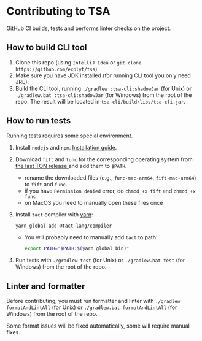 # Contributing to TSA

GitHub CI builds, tests and performs linter checks on the project.

## How to build CLI tool

1. Clone this repo (using `IntelliJ Idea` or `git clone https://github.com/explyt/tsa`).
2. Make sure you have JDK installed (for running CLI tool you only need JRE).
3. Build the CLI tool, running `./gradlew :tsa-cli:shadowJar` (for Unix) or `./gradlew.bat :tsa-cli:shadowJar` (for Windows) from the root of the repo.
The result will be located in `tsa-cli/build/libs/tsa-cli.jar`.

## How to run tests

Running tests requires some special environment.

1. Install `nodejs` and `npm`. [Installation guide](https://docs.npmjs.com/downloading-and-installing-node-js-and-npm).
2. Download `fift` and `func` for the corresponding operating system from [the last TON release ](https://github.com/ton-blockchain/ton/releases/) and add them to `$PATH`.
    - rename the downloaded files (e.g., `func-mac-arm64`, `fift-mac-arm64`)  to `fift` and `func`.
    - if you have `Permission denied` error, do `chmod +x fift` and `chmod +x func`
    - on MacOS you need to manually open these files once
3. Install `tact` compiler with [yarn](https://classic.yarnpkg.com/lang/en/docs/install):
   ```bash
   yarn global add @tact-lang/compiler
   ```
   - You will probably need to manually add `tact` to path:
       ```bash
       export PATH="$PATH:$(yarn global bin)"
       ```

4. Run tests with `./gradlew test` (for Unix) or `./gradlew.bat test` (for Windows) from the root of the repo.

## Linter and formatter

Before contributing, you must run formatter and linter with `./gradlew formatAndLintAll` (for Unix) or `./gradlew.bat formatAndLintAll` (for Windows) from the root of the repo.

Some format issues will be fixed automatically, some will require manual fixes.

